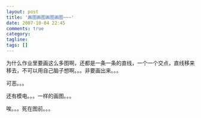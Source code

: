 ```yaml
---
layout: post
title: '画图画图画图画图~~~'
date: 2007-10-04 22:45
comments: true
category: 
tagline: 
tags: []
---
```

    

为什么作业里要画这么多图啊，还都是一条一条的直线，一个一个交点，直线移来移去，不可以用自己脑子想啊。。。非要画出来。。。

可恶。。。

还有模电。。。一样的画图。。。

唉。。。死在图前。。。

  

